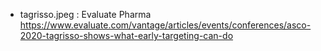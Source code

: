 - tagrisso.jpeg : Evaluate Pharma https://www.evaluate.com/vantage/articles/events/conferences/asco-2020-tagrisso-shows-what-early-targeting-can-do
